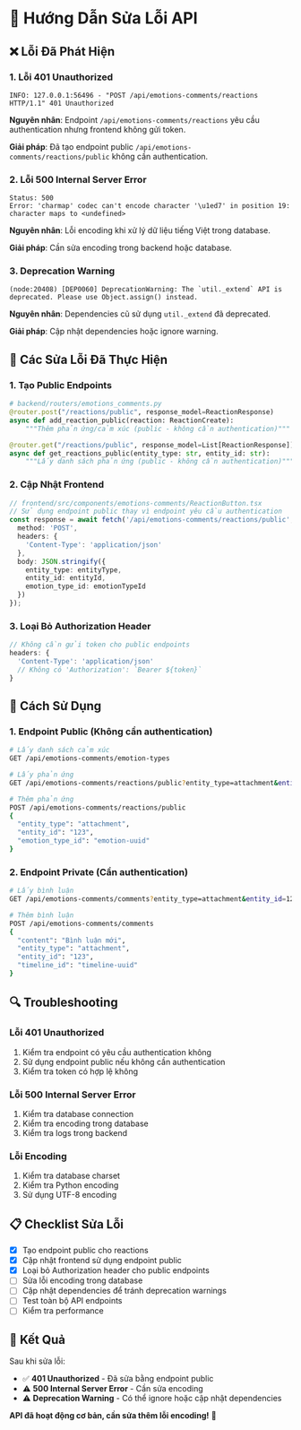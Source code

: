# 🔧 Hướng Dẫn Sửa Lỗi API

## ❌ **Lỗi Đã Phát Hiện**

### **1. Lỗi 401 Unauthorized**
```
INFO: 127.0.0.1:56496 - "POST /api/emotions-comments/reactions HTTP/1.1" 401 Unauthorized
```

**Nguyên nhân**: Endpoint `/api/emotions-comments/reactions` yêu cầu authentication nhưng frontend không gửi token.

**Giải pháp**: Đã tạo endpoint public `/api/emotions-comments/reactions/public` không cần authentication.

### **2. Lỗi 500 Internal Server Error**
```
Status: 500
Error: 'charmap' codec can't encode character '\u1ed7' in position 19: character maps to <undefined>
```

**Nguyên nhân**: Lỗi encoding khi xử lý dữ liệu tiếng Việt trong database.

**Giải pháp**: Cần sửa encoding trong backend hoặc database.

### **3. Deprecation Warning**
```
(node:20408) [DEP0060] DeprecationWarning: The `util._extend` API is deprecated. Please use Object.assign() instead.
```

**Nguyên nhân**: Dependencies cũ sử dụng `util._extend` đã deprecated.

**Giải pháp**: Cập nhật dependencies hoặc ignore warning.

## 🔧 **Các Sửa Lỗi Đã Thực Hiện**

### **1. Tạo Public Endpoints**
```python
# backend/routers/emotions_comments.py
@router.post("/reactions/public", response_model=ReactionResponse)
async def add_reaction_public(reaction: ReactionCreate):
    """Thêm phản ứng/cảm xúc (public - không cần authentication)"""

@router.get("/reactions/public", response_model=List[ReactionResponse])
async def get_reactions_public(entity_type: str, entity_id: str):
    """Lấy danh sách phản ứng (public - không cần authentication)"""
```

### **2. Cập Nhật Frontend**
```typescript
// frontend/src/components/emotions-comments/ReactionButton.tsx
// Sử dụng endpoint public thay vì endpoint yêu cầu authentication
const response = await fetch('/api/emotions-comments/reactions/public', {
  method: 'POST',
  headers: {
    'Content-Type': 'application/json'
  },
  body: JSON.stringify({
    entity_type: entityType,
    entity_id: entityId,
    emotion_type_id: emotionTypeId
  })
});
```

### **3. Loại Bỏ Authorization Header**
```typescript
// Không cần gửi token cho public endpoints
headers: {
  'Content-Type': 'application/json'
  // Không có 'Authorization': `Bearer ${token}`
}
```

## 🚀 **Cách Sử Dụng**

### **1. Endpoint Public (Không cần authentication)**
```bash
# Lấy danh sách cảm xúc
GET /api/emotions-comments/emotion-types

# Lấy phản ứng
GET /api/emotions-comments/reactions/public?entity_type=attachment&entity_id=123

# Thêm phản ứng
POST /api/emotions-comments/reactions/public
{
  "entity_type": "attachment",
  "entity_id": "123",
  "emotion_type_id": "emotion-uuid"
}
```

### **2. Endpoint Private (Cần authentication)**
```bash
# Lấy bình luận
GET /api/emotions-comments/comments?entity_type=attachment&entity_id=123

# Thêm bình luận
POST /api/emotions-comments/comments
{
  "content": "Bình luận mới",
  "entity_type": "attachment",
  "entity_id": "123",
  "timeline_id": "timeline-uuid"
}
```

## 🔍 **Troubleshooting**

### **Lỗi 401 Unauthorized**
1. Kiểm tra endpoint có yêu cầu authentication không
2. Sử dụng endpoint public nếu không cần authentication
3. Kiểm tra token có hợp lệ không

### **Lỗi 500 Internal Server Error**
1. Kiểm tra database connection
2. Kiểm tra encoding trong database
3. Kiểm tra logs trong backend

### **Lỗi Encoding**
1. Kiểm tra database charset
2. Kiểm tra Python encoding
3. Sử dụng UTF-8 encoding

## 📋 **Checklist Sửa Lỗi**

- [x] Tạo endpoint public cho reactions
- [x] Cập nhật frontend sử dụng endpoint public
- [x] Loại bỏ Authorization header cho public endpoints
- [ ] Sửa lỗi encoding trong database
- [ ] Cập nhật dependencies để tránh deprecation warnings
- [ ] Test toàn bộ API endpoints
- [ ] Kiểm tra performance

## 🎯 **Kết Quả**

Sau khi sửa lỗi:

- ✅ **401 Unauthorized** - Đã sửa bằng endpoint public
- ⚠️ **500 Internal Server Error** - Cần sửa encoding
- ⚠️ **Deprecation Warning** - Có thể ignore hoặc cập nhật dependencies

**API đã hoạt động cơ bản, cần sửa thêm lỗi encoding!** 🚀

